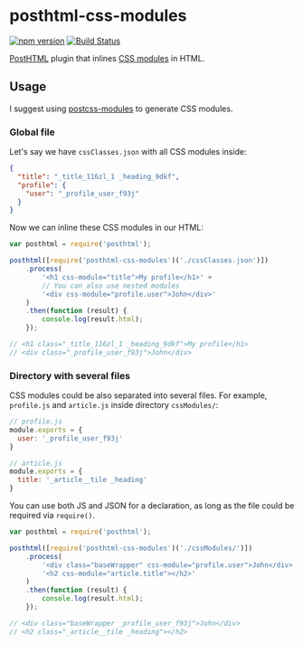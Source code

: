 # posthtml-css-modules
[![npm version](https://badge.fury.io/js/posthtml-css-modules.svg)](http://badge.fury.io/js/posthtml-css-modules)
[![Build Status](https://travis-ci.org/maltsev/posthtml-css-modules.svg?branch=master)](https://travis-ci.org/maltsev/posthtml-css-modules)

[PostHTML](https://github.com/posthtml/posthtml) plugin that inlines [CSS modules](https://github.com/css-modules/css-modules) in HTML.


## Usage
I suggest using [postcss-modules](https://github.com/outpunk/postcss-modules) to generate CSS modules.

### Global file
Let's say we have `cssClasses.json` with all CSS modules inside:
```json
{
  "title": "_title_116zl_1 _heading_9dkf",
  "profile": {
    "user": "_profile_user_f93j"
  }
}
```

Now we can inline these CSS modules in our HTML:
```js
var posthtml = require('posthtml');

posthtml([require('posthtml-css-modules')('./cssClasses.json')])
    .process(
        '<h1 css-module="title">My profile</h1>' +
        // You can also use nested modules
        '<div css-module="profile.user">John</div>'
    )
    .then(function (result) {
        console.log(result.html);
    });

// <h1 class="_title_116zl_1 _heading_9dkf">My profile</h1>
// <div class="_profile_user_f93j">John</div>
```

### Directory with several files
CSS modules could be also separated into several files.
For example, `profile.js` and `article.js` inside directory `cssModules/`:
```js
// profile.js
module.exports = {
  user: '_profile_user_f93j'
}
```

```js
// article.js
module.exports = {
  title: '_article__tile _heading'
}
```
You can use both JS and JSON for a declaration, as long as the file could be required via `require()`.

```js
var posthtml = require('posthtml');

posthtml([require('posthtml-css-modules')('./cssModules/')])
    .process(
        '<div class="baseWrapper" css-module="profile.user">John</div>' +
        '<h2 css-module="article.title"></h2>'
    )
    .then(function (result) {
        console.log(result.html);
    });

// <div class="baseWrapper _profile_user_f93j">John</div>
// <h2 class="_article__tile _heading"></h2>
```
